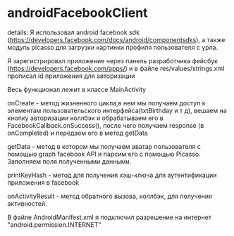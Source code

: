 # androidFacebookClient
details:
Я использовал android facebook sdk (https://developers.facebook.com/docs/android/componentsdks), 
а также модуль picasso для загрузки картинки профиля пользователя с урла.

Я зарегистрировал приложение через панель разработчика фейсбук (https://developers.facebook.com/apps/) и в файле res/values/strings.xml 
прописал id приложения для авторизации

Весь функционал лежит в классе MainActivity

onCreate - метод жизненного цикла,в нем мы получаем доступ к элементам пользовательского интерфейса(txtBirthday и т д), вешаем на кнопку авторизации коллбэк и обрабатываем его
в FacebookCallback.onSuccess(), после чего получаем response (в onCompleted) и передаем его в метод getData

getData - метод в котором мы получаем аватар пользователя с помощью graph facebook API и парсим его с помощью Picasso. Заполняем поля полученными данными.

printKeyHash - метод для получения хэш-ключа для аутентификации приложения в facebook

onActivityResult - метод обратного вызова, коллбэк, для получения активностей.

В файле AndroidManifest.xml я подключил разрешение на интернет "android.permission.INTERNET"
